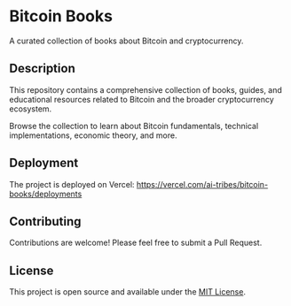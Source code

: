 # Bitcoin Books

A curated collection of books about Bitcoin and cryptocurrency.

## Description

This repository contains a comprehensive collection of books, guides, and educational resources related to Bitcoin and the broader cryptocurrency ecosystem.

Browse the collection to learn about Bitcoin fundamentals, technical implementations, economic theory, and more.

## Deployment

The project is deployed on Vercel: https://vercel.com/ai-tribes/bitcoin-books/deployments

## Contributing

Contributions are welcome! Please feel free to submit a Pull Request.

## License

This project is open source and available under the [MIT License](LICENSE).